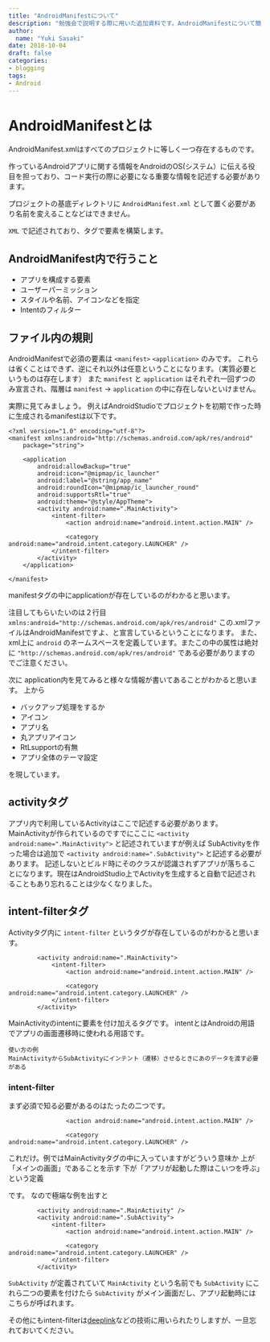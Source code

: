 ```yaml
---
title: "AndroidManifestについて"
description: "勉強会で説明する際に用いた追加資料です。AndroidManifestについて簡単なマトメになっています。"
author:
  name: "Yuki Sasaki"
date: 2018-10-04
draft: false
categories:
- blogging
tags:
- Android
---
```


# AndroidManifestとは
AndroidManifest.xmlはすべてのプロジェクトに等しく一つ存在するものです。

作っているAndroidアプリに関する情報をAndroidのOS(システム）に伝える役目を担っており、コード実行の際に必要になる重要な情報を記述する必要があります。

プロジェクトの基底ディレクトリに `AndroidManifest.xml` として置く必要があり名前を変えることなどはできません。

`XML` で記述されており、タグで要素を構築します。

## AndroidManifest内で行うこと

- アプリを構成する要素
- ユーザーパーミッション
- スタイルや名前、アイコンなどを指定
- Intentのフィルター

## ファイル内の規則

AndroidManifestで必須の要素は `<manifest>` `<application>` のみです。
これらは省くことはできず、逆にそれ以外は任意ということになります。（実質必要というものは存在します）
また `manifest` と `application` はそれぞれ一回ずつのみ宣言され、階層は `manifest` -> `application` の中に存在しないといけません。

実際に見てみましょう。
例えばAndroidStudioでプロジェクトを初期で作った時に生成されるmanifestは以下です。

```
<?xml version="1.0" encoding="utf-8"?>
<manifest xmlns:android="http://schemas.android.com/apk/res/android"
    package="string">

    <application
        android:allowBackup="true"
        android:icon="@mipmap/ic_launcher"
        android:label="@string/app_name"
        android:roundIcon="@mipmap/ic_launcher_round"
        android:supportsRtl="true"
        android:theme="@style/AppTheme">
        <activity android:name=".MainActivity">
            <intent-filter>
                <action android:name="android.intent.action.MAIN" />

                <category android:name="android.intent.category.LAUNCHER" />
            </intent-filter>
        </activity>
    </application>

</manifest>
```

manifestタグの中にapplicationが存在しているのがわかると思います。

注目してもらいたいのは２行目 `xmlns:android="http://schemas.android.com/apk/res/android"`
この.xmlファイルはAndroidManifestですよ、と宣言しているということになります。
また、xml上に `android` のネームスペースを定義しています。またこの中の属性は絶対に `"http://schemas.android.com/apk/res/android"` である必要がありますのでご注意ください。

次に application内を見てみると様々な情報が書いてあることがわかると思います。
上から

- バックアップ処理をするか
- アイコン
- アプリ名
- 丸アプリアイコン
- RtLsupportの有無
- アプリ全体のテーマ設定

を現しています。

## activityタグ
アプリ内で利用しているActivityはここで記述する必要があります。
MainActivityが作られているのですでにここに `<activity android:name=".MainActivity">` と記述されていますが例えば SubActivityを作った場合は追加で `<activity android:name=".SubActivity">` と記述する必要があります。
記述しないとビルド時にそのクラスが認識されずアプリが落ちることになります。現在はAndroidStudio上でActivityを生成すると自動で記述されることもあり忘れることは少なくなりました。

## intent-filterタグ
Activityタグ内に `intent-filter` というタグが存在しているのがわかると思います。
```
        <activity android:name=".MainActivity">
            <intent-filter>
                <action android:name="android.intent.action.MAIN" />

                <category android:name="android.intent.category.LAUNCHER" />
            </intent-filter>
        </activity>
```

MainActivityのintentに要素を付け加えるタグです。
intentとはAndroidの用語でアプリの画面遷移時に使われる用語です。

```
使い方の例
MainActivityからSubActivityにインテント（遷移）させるときにあのデータを渡す必要がある
```

### intent-filter
まず必須で知る必要があるのはたったの二つです。

```
                <action android:name="android.intent.action.MAIN" />

                <category android:name="android.intent.category.LAUNCHER" />
```

これだけ。例ではMainActivityタグの中に入っていますがどういう意味か
上が「メインの画面」であることを示す
下が「アプリが起動した際はこいつを呼ぶ」という定義

です。
なので極端な例を出すと

```
        <activity android:name=".MainActivity" />
        <activity android:name=".SubActivity">
            <intent-filter>
                <action android:name="android.intent.action.MAIN" />

                <category android:name="android.intent.category.LAUNCHER" />
            </intent-filter>
        </activity>
```

`SubActivity` が定義されていて `MainActivity` という名前でも `SubActivity` にこれら二つの要素を付けたら `SubActivity` がメイン画面だし、アプリ起動時にはこちらが呼ばれます。


その他にもintent-filterは[deeplink](https://medium.com/raccoonwallet/raccoonwallet%E3%81%AFdeeplink%E3%81%AB%E5%AF%BE%E5%BF%9C%E3%81%97%E3%81%A6%E3%81%84%E3%82%8B%E8%A9%B1-21621a685fc3)などの技術に用いられたりしますが、一旦忘れておいてください。